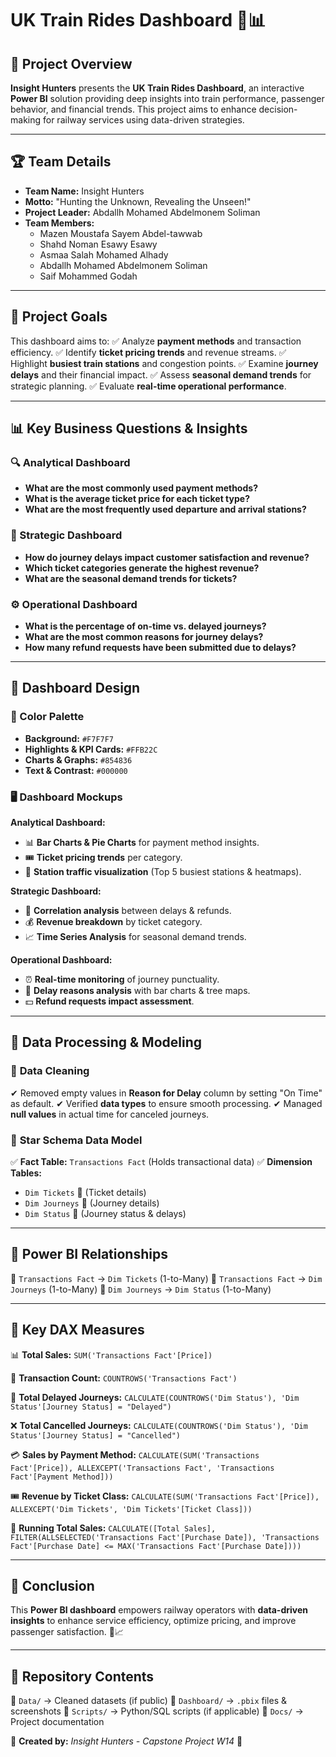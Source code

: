 # UK Train Rides Dashboard 🚆📊

## 📌 Project Overview
**Insight Hunters** presents the **UK Train Rides Dashboard**, an interactive **Power BI** solution providing deep insights into train performance, passenger behavior, and financial trends. This project aims to enhance decision-making for railway services using data-driven strategies.

---

## 🏆 Team Details
- **Team Name:** Insight Hunters
- **Motto:** "Hunting the Unknown, Revealing the Unseen!"
- **Project Leader:** Abdallh Mohamed Abdelmonem Soliman
- **Team Members:**
  - Mazen Moustafa Sayem Abdel-tawwab
  - Shahd Noman Esawy Esawy
  - Asmaa Salah Mohamed Alhady
  - Abdallh Mohamed Abdelmonem Soliman
  - Saif Mohammed Godah

---

## 🎯 Project Goals
This dashboard aims to:
✅ Analyze **payment methods** and transaction efficiency.
✅ Identify **ticket pricing trends** and revenue streams.
✅ Highlight **busiest train stations** and congestion points.
✅ Examine **journey delays** and their financial impact.
✅ Assess **seasonal demand trends** for strategic planning.
✅ Evaluate **real-time operational performance**.

---

## 📊 Key Business Questions & Insights
### 🔍 Analytical Dashboard
- **What are the most commonly used payment methods?**
- **What is the average ticket price for each ticket type?**
- **What are the most frequently used departure and arrival stations?**

### 🎯 Strategic Dashboard
- **How do journey delays impact customer satisfaction and revenue?**
- **Which ticket categories generate the highest revenue?**
- **What are the seasonal demand trends for tickets?**

### ⚙ Operational Dashboard
- **What is the percentage of on-time vs. delayed journeys?**
- **What are the most common reasons for journey delays?**
- **How many refund requests have been submitted due to delays?**

---

## 🎨 Dashboard Design
### 📌 Color Palette
- **Background:** `#F7F7F7`
- **Highlights & KPI Cards:** `#FFB22C`
- **Charts & Graphs:** `#854836`
- **Text & Contrast:** `#000000`

### 🖥 Dashboard Mockups
**Analytical Dashboard:**
- 📊 **Bar Charts & Pie Charts** for payment method insights.
- 🎟 **Ticket pricing trends** per category.
- 🚉 **Station traffic visualization** (Top 5 busiest stations & heatmaps).

**Strategic Dashboard:**
- 🔗 **Correlation analysis** between delays & refunds.
- 💰 **Revenue breakdown** by ticket category.
- 📈 **Time Series Analysis** for seasonal demand trends.

**Operational Dashboard:**
- ⏰ **Real-time monitoring** of journey punctuality.
- 🛑 **Delay reasons analysis** with bar charts & tree maps.
- 💵 **Refund requests impact assessment**.

---

## 🔄 Data Processing & Modeling
### 🧹 **Data Cleaning**
✔ Removed empty values in **Reason for Delay** column by setting "On Time" as default.
✔ Verified **data types** to ensure smooth processing.
✔ Managed **null values** in actual time for canceled journeys.

### 🌟 **Star Schema Data Model**
✅ **Fact Table:** `Transactions Fact` (Holds transactional data)
✅ **Dimension Tables:**
- `Dim Tickets` 🎫 (Ticket details)
- `Dim Journeys` 🚆 (Journey details)
- `Dim Status` 🚦 (Journey status & delays)

---

## 📌 Power BI Relationships
🔗 `Transactions Fact` → `Dim Tickets` (1-to-Many)
🔗 `Transactions Fact` → `Dim Journeys` (1-to-Many)
🔗 `Dim Journeys` → `Dim Status` (1-to-Many)

---

## 🧮 Key DAX Measures

📊 **Total Sales:** `SUM('Transactions Fact'[Price])`

🛒 **Transaction Count:** `COUNTROWS('Transactions Fact')`

🚆 **Total Delayed Journeys:** `CALCULATE(COUNTROWS('Dim Status'), 'Dim Status'[Journey Status] = "Delayed")`

❌ **Total Cancelled Journeys:** `CALCULATE(COUNTROWS('Dim Status'), 'Dim Status'[Journey Status] = "Cancelled")`

💳 **Sales by Payment Method:** `CALCULATE(SUM('Transactions Fact'[Price]), ALLEXCEPT('Transactions Fact', 'Transactions Fact'[Payment Method]))`

🎟 **Revenue by Ticket Class:** `CALCULATE(SUM('Transactions Fact'[Price]), ALLEXCEPT('Dim Tickets', 'Dim Tickets'[Ticket Class]))`

🔄 **Running Total Sales:** `CALCULATE([Total Sales], FILTER(ALLSELECTED('Transactions Fact'[Purchase Date]), 'Transactions Fact'[Purchase Date] <= MAX('Transactions Fact'[Purchase Date])))`


---

## 📢 Conclusion
This **Power BI dashboard** empowers railway operators with **data-driven insights** to enhance service efficiency, optimize pricing, and improve passenger satisfaction. 🚆📈

---

## 📎 Repository Contents
📂 `Data/` → Cleaned datasets (if public)
📂 `Dashboard/` → `.pbix` files & screenshots
📂 `Scripts/` → Python/SQL scripts (if applicable)
📂 `Docs/` → Project documentation

📌 **Created by:** *Insight Hunters - Capstone Project W14* 🚀

